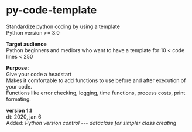 # py-code-template
Standardize python coding by using a template  
Python version >= 3.0
  
**Target audience**  
Python beginners and mediors who want to have a template for 10 < code lines < 250

**Purpose:**   
Give your code a headstart  
Makes it comfortable to add functions to use before and after execution of your code.  
Functions like error checking, logging, time functions, process costs, print formating.
  
**version 1.1**  
dt: 2020, jan 6  
Added: *Python version control --- dataclass for simpler class creating*
